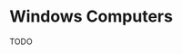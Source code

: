 [title]: # (Windows Computers)
[tags]: # (admin,configuration)
[priority]: # (2)
# Windows Computers

TODO